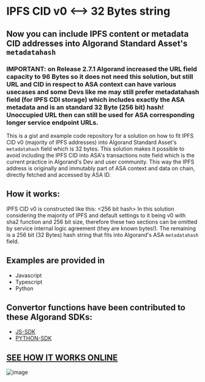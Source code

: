 # IPFS CID v0 <--> 32 Bytes string
## Now you can include IPFS content or metadata CID addresses into Algorand Standard Asset's `metadatahash`

### IMPORTANT: on Release 2.7.1 Algorand increased the URL field capacity to 96 Bytes so it does not need this solution, but still URL and CID in respect to ASA context can have various usecases and some Devs like me may still prefer metadatahash field (for IPFS CDI storage) which includes exactly the ASA metadata and is an standard 32 Byte (256 bit) hash! Unoccupied URL then can still be used for ASA corresponding longer service endpoint URLs. 

This is a gist and example code repository for a solution on how to fit IPFS CID v0 (majority of IPFS addresses) into Algorand Standard Asset's `metadatahash` field which is 32 bytes. This solution makes it possible to avoid including the IPFS CID into ASA's transactions note field which is the current practice in Algorand's Dev  and user community. This way the IPFS address is originally and immutably part of ASA context and data on chain, directly fetched and accessed by ASA ID.

## How it works:

IPFS CID v0 is constructed like this: <function><size><256 bit hash>
In this solution considering the majority of IPFS and default settings to it being v0 with sha2 function and 256 bit size, therefore these two sections can be omitted by service internal logic agreement (they are known bytes!). The remaining is a 256 bit (32 Bytes) hash string that fits into Algorand's ASA `metadatahash` field.  

 ## Examples are provided in

- Javascript
- Typescript
- Python

## Convertor functions have been contributed to these Algorand SDKs:

- [JS-SDK](https://github.com/algorand/js-algorand-sdk/pull/427)
- [PYTHON-SDK](https://github.com/algorand/py-algorand-sdk/pull/229)
 
## [SEE HOW IT WORKS ONLINE](https://emg110.github.io/ipfs2bytes32/)
 ![image](https://user-images.githubusercontent.com/1900448/133991905-d462378b-ea92-4f71-9666-77d6d7893639.png)

 

